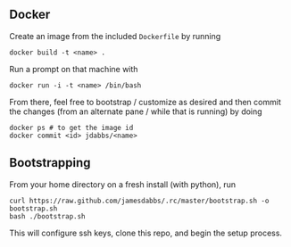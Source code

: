 ## Docker

Create an image from the included `Dockerfile` by running

    docker build -t <name> .

Run a prompt on that machine with

    docker run -i -t <name> /bin/bash

From there, feel free to bootstrap / customize as desired and then commit the changes
(from an alternate pane / while that is running) by doing

    docker ps # to get the image id
    docker commit <id> jdabbs/<name>

## Bootstrapping

From your home directory on a fresh install (with python), run

    curl https://raw.github.com/jamesdabbs/.rc/master/bootstrap.sh -o bootstrap.sh
    bash ./bootstrap.sh

This will configure ssh keys, clone this repo, and begin the setup process.

